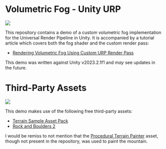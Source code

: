 # Volumetric Fog - Unity URP

![](Media/MountainFog.png)

This repository contains a demo of a custom volumetric fog implementation for the Universal Render Pipeline in Unity. It is accompanied by a tutorial article which covers both the fog shader and the custom render pass:

* [Rendering Volumetric Fog Using Custom URP Render Pass](httpS://www.vertexfragment.com/ramblings/urp-volumetric-fog/)

This demo was written against Unity v2023.2.1f1 and _may_ see updates in the future.

# Third-Party Assets

![](Media/ForestFog.png)

This demo makes use of the following free third-party assets:

* [Terrain Sample Asset Pack](https://assetstore.unity.com/packages/3d/environments/landscapes/terrain-sample-asset-pack-145808)
* [Rock and Boulders 2](https://assetstore.unity.com/packages/3d/props/exterior/rock-and-boulders-2-6947)

I would be remiss to not mention that the [Procedural Terrain Painter](https://assetstore.unity.com/packages/tools/terrain/procedural-terrain-painter-188357) asset, though not present in the repository, was used to paint the mountain.
